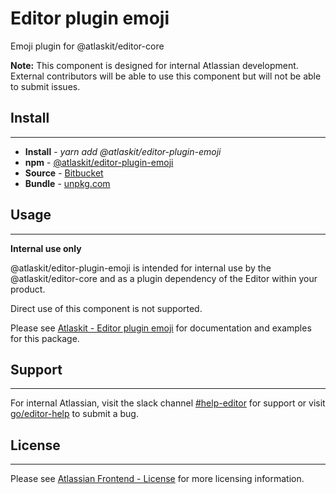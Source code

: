 # Editor plugin emoji

Emoji plugin for @atlaskit/editor-core

**Note:** This component is designed for internal Atlassian development.
External contributors will be able to use this component but will not be able to submit issues.

## Install
---
- **Install** - *yarn add @atlaskit/editor-plugin-emoji*
- **npm** - [@atlaskit/editor-plugin-emoji](https://www.npmjs.com/package/@atlaskit/editor-plugin-emoji)
- **Source** - [Bitbucket](https://bitbucket.org/atlassian/atlassian-frontend/src/master/packages/editor/editor-plugin-emoji)
- **Bundle** - [unpkg.com](https://unpkg.com/@atlaskit/editor-plugin-emoji/dist/)

## Usage
---
**Internal use only**

@atlaskit/editor-plugin-emoji is intended for internal use by the @atlaskit/editor-core and as a plugin dependency of the Editor within your product.

Direct use of this component is not supported.

Please see [Atlaskit - Editor plugin emoji](https://atlaskit.atlassian.com/packages/editor/editor-plugin-emoji) for documentation and examples for this package.

## Support
---
For internal Atlassian, visit the slack channel [#help-editor](https://atlassian.slack.com/archives/CFG3PSQ9E) for support or visit [go/editor-help](https://go/editor-help) to submit a bug.
## License
---
 Please see [Atlassian Frontend - License](https://hello.atlassian.net/wiki/spaces/AF/pages/2589099144/Documentation#License) for more licensing information.